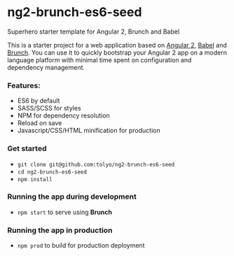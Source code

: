 # ng2-brunch-es6-seed

Superhero starter template for Angular 2, Brunch and Babel

This is a starter project for a web application based on [Angular 2](http://angular.io/), [Babel](https://babeljs.io/) 
and [Brunch](http://brunch.io). 
You can use it to quickly bootstrap your Angular 2 app on a modern language platform
with minimal time spent on configuration and dependency management. 

### Features:
* ES6 by default
* SASS/SCSS for styles
* NPM for dependency resolution
* Reload on save
* Javascript/CSS/HTML minification for production

### Get started

* `git clone git@github.com:tolyo/ng2-brunch-es6-seed`
* `cd ng2-brunch-es6-seed`
* `npm install`

### Running the app during development

* `npm start` to serve using **Brunch**

### Running the app in production

* `npm prod` to build for production deployment

